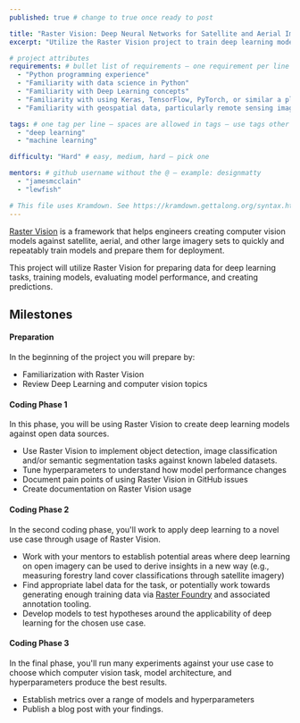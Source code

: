 ```yaml
---
published: true # change to true once ready to post

title: "Raster Vision: Deep Neural Networks for Satellite and Aerial Imagery" # project title inside quotes
excerpt: "Utilize the Raster Vision project to train deep learning models against geospatial imagery." # shows on project list page

# project attributes
requirements: # bullet list of requirements – one requirement per line – follow below format
  - "Python programming experience"
  - "Familiarity with data science in Python"
  - "Familiarity with Deep Learning concepts"
  - "Familiarity with using Keras, TensorFlow, PyTorch, or similar a plus"
  - "Familiarity with geospatial data, particularly remote sensing imagery, a plus"

tags: # one tag per line – spaces are allowed in tags – use tags other posts use – follow below format
  - "deep learning"
  - "machine learning"

difficulty: "Hard" # easy, medium, hard – pick one

mentors: # github username without the @ – example: designmatty
  - "jamesmcclain"
  - "lewfish"

# This file uses Kramdown. See https://kramdown.gettalong.org/syntax.html for syntax
---
```


[Raster Vision](https://github.com/azavea/raster-vision) is a framework that helps engineers creating computer vision models against satellite, aerial, and other large imagery sets to quickly and repeatably train models and prepare them for deployment.

This project will utilize Raster Vision for preparing data for deep learning tasks, training models, evaluating model performance, and creating predictions.

## Milestones

#### Preparation

In the beginning of the project you will prepare by:

- Familiarization with Raster Vision
- Review Deep Learning and computer vision topics

#### Coding Phase 1

In this phase, you will be using Raster Vision to create deep learning models against open data sources.

- Use Raster Vision to implement object detection, image classification and/or semantic segmentation tasks against known labeled datasets.
- Tune hyperparameters to understand how model performance changes
- Document pain points of using Raster Vision in GitHub issues
- Create documentation on Raster Vision usage

#### Coding Phase 2

In the second coding phase, you'll work to apply deep learning to a novel use case through usage of Raster Vision.

- Work with your mentors to establish potential areas where deep learning on open imagery can be used to derive insights in a new way (e.g., measuring forestry land cover classifications through satellite imagery)
- Find appropriate label data for the task, or potentially work towards generating enough training data via [Raster Foundry](https://www.rasterfoundry.com/) and associated annotation tooling.
- Develop models to test hypotheses around the applicability of deep learning for the chosen use case.

#### Coding Phase 3

In the final phase, you'll run many experiments against your use case to choose which computer vision task, model architecture, and hyperparameters produce the best results.

- Establish metrics over a range of models and hyperparameters
- Publish a blog post with your findings.
